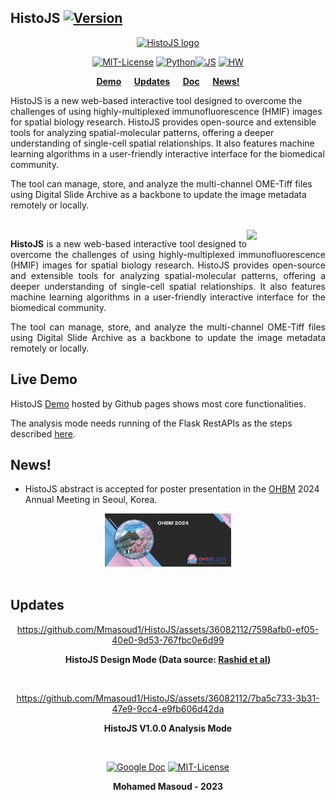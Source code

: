 ## HistoJS [![Version](https://img.shields.io/badge/Version-1.0.0-brightgreen)]()

<div align="center">

[![HistoJS logo](https://lh3.googleusercontent.com/Q3eYJfpQMety3sUUTLKeZKLkJBzx-NmLZNn1NphdWs9hBNYmfHCzZTphddpXDcfUxjtaHTXTr89R57LieZflqUsGHM3TxtIbVNoQOKf3ZbPjB01C8gYANmezAzq4JgUU=w1823)]()

 [![MIT-License ](https://img.shields.io/badge/license-MIT-green)](https://github.com/Mmasoud1/HistoJS/blob/main/LICENSE) [![Python ](https://img.shields.io/badge/python-3.5%20%7C%203.6%20%7C%203.7-blue)]()[![JS ](https://img.shields.io/badge/Types-JavaScript-blue)]()
[![HW ](https://img.shields.io/badge/HardWare-GPU-green)]()

**[Demo](https://mmasoud1.github.io/HistoJS) &emsp;  [Updates](#Updates) &emsp; [Doc](https://github.com/mmasoud1/HistoJS/wiki/) &emsp; [News!](#News)**

</div>


HistoJS is a new web-based interactive tool designed to overcome the challenges of using highly-multiplexed immunofluorescence (HMIF) images for spatial biology research. HistoJS provides open-source and extensible tools for analyzing spatial-molecular patterns, offering a deeper understanding of single-cell spatial relationships. It also features machine learning algorithms in a user-friendly interactive interface for the biomedical community.

The tool can manage, store, and analyze the multi-channel OME-Tiff files using  Digital Slide Archive as a backbone to update the image metadata remotely or locally.

<br>
 <img src="https://github.com/Mmasoud1/HistoJS/blob/main/css/logo/histojs_logo.png"  width="25%" align="right">

 <p align="justify">
 <b><a href="https://mmasoud1.github.io/HistoJS"  style="text-decoration: none"> HistoJS</a></b> is a new web-based interactive tool designed to overcome the challenges of using highly-multiplexed immunofluorescence (HMIF) images for spatial biology research. HistoJS provides open-source and extensible tools for analyzing spatial-molecular patterns, offering a deeper understanding of single-cell spatial relationships. It also features machine learning algorithms in a user-friendly interactive interface for the biomedical community.
 </p>

 <p align="justify">
The tool can manage, store, and analyze the multi-channel OME-Tiff files using  Digital Slide Archive as a backbone to update the image metadata remotely or locally.
 </p>


## Live Demo

HistoJS [Demo](https://mmasoud1.github.io/HistoJS) hosted by Github pages shows most core functionalities.  

The analysis mode needs running of the Flask RestAPIs as the steps described [here](https://github.com/Mmasoud1/HistoJS/wiki/Setup-Environment).


## News!


* HistoJS abstract is accepted for poster presentation in the [OHBM](https://www.humanbrainmapping.org/) 2024 Annual Meeting in Seoul, Korea.

<div align="center">
   <img src="https://github.com/Mmasoud1/HistoJS/blob/main/Demo/News/OHBM_2024.png"  width="40%">
</div>

<br>


## Updates

<div align="center">

https://github.com/Mmasoud1/HistoJS/assets/36082112/7598afb0-ef05-40e0-9d53-767fbc0e6d99

**HistoJS Design Mode (Data source: [Rashid et al](https://doi.org/10.7303/syn17865732))**
</div>

<br>

<div align="center">

<!-- https://github.com/Mmasoud1/HistoJS/assets/36082112/95499746-8d97-4d9a-97e1-2ee12d3516d6   -->
https://github.com/Mmasoud1/HistoJS/assets/36082112/7ba5c733-3b31-47e9-9cc4-e9fb606d42da  

<!-- ![Interface](https://github.com/mmasoud1/HistoJS/blob/main/Demo/AnalysisMode.gif) -->

**HistoJS V1.0.0 Analysis Mode**
</div>


<br>



<div align="center">

[![Google Doc](https://img.shields.io/badge/HistoJS-Feedback-blue)](https://docs.google.com/forms/d/e/1FAIpQLSdHuO--mG00sKydQpJ7sPpDmhcJ4ECdj-wAB1kwXQExh_nUSg/viewform?usp=sf_link) [![MIT-License ](https://img.shields.io/badge/license-MIT-green)](https://github.com/Mmasoud1/HistoJS/blob/main/LICENSE)

**Mohamed Masoud - 2023**
</div>

